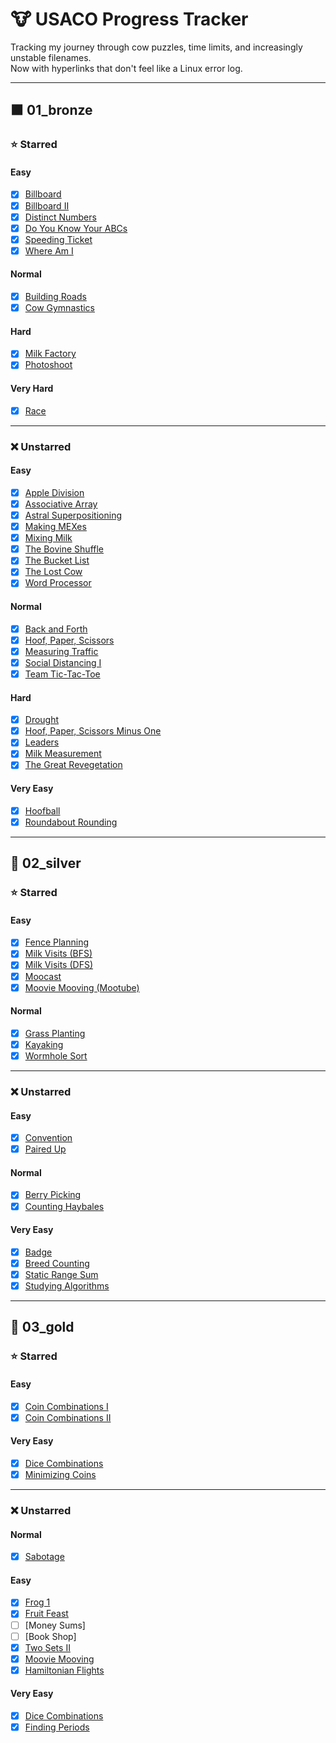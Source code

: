 # 🐮 USACO Progress Tracker

Tracking my journey through cow puzzles, time limits, and increasingly unstable filenames.  
Now with hyperlinks that don't feel like a Linux error log.

---

## 🟫 01_bronze

### ⭐ Starred

#### Easy

- [x] [Billboard](https://github.com/Quantum-Kayak/USACO-problems/blob/main/01_bronze/starred/easy/billboard/billboard.cpp)
- [x] [Billboard II](https://github.com/Quantum-Kayak/USACO-problems/blob/main/01_bronze/starred/easy/billboardII/billboardII.cpp)
- [x] [Distinct Numbers](https://github.com/Quantum-Kayak/USACO-problems/blob/main/01_bronze/starred/easy/distinctnumbers/distinctnumbers.cpp)
- [x] [Do You Know Your ABCs](https://github.com/Quantum-Kayak/USACO-problems/blob/main/01_bronze/starred/easy/doyouknowyourabcs/doyouknowyourabcs.cpp)
- [x] [Speeding Ticket](https://github.com/Quantum-Kayak/USACO-problems/blob/main/01_bronze/starred/easy/speedingticket/speedingticket.cpp)
- [x] [Where Am I](https://github.com/Quantum-Kayak/USACO-problems/blob/main/01_bronze/starred/easy/whereami/whereami.cpp)

#### Normal

- [x] [Building Roads](https://github.com/Quantum-Kayak/USACO-problems/blob/main/01_bronze/starred/normal/buildingroads/buildingroads.cpp)
- [x] [Cow Gymnastics](https://github.com/Quantum-Kayak/USACO-problems/blob/main/01_bronze/starred/normal/cowgymnastics/cowgymnastics.cpp)

#### Hard

- [x] [Milk Factory](https://github.com/Quantum-Kayak/USACO-problems/blob/main/01_bronze/starred/hard/milkfactory/milkfactory.cpp)
- [x] [Photoshoot](https://github.com/Quantum-Kayak/USACO-problems/blob/main/01_bronze/starred/hard/photoshoot/photoshoot.cpp)

#### Very Hard

- [x] [Race](https://github.com/Quantum-Kayak/USACO-problems/blob/main/01_bronze/starred/veryhard/race/race.cpp)

---

### ❌ Unstarred

#### Easy

- [x] [Apple Division](https://github.com/Quantum-Kayak/USACO-problems/blob/main/01_bronze/unstarred/easy/appledivision/appledivision.cpp)
- [x] [Associative Array](https://github.com/Quantum-Kayak/USACO-problems/blob/main/01_bronze/unstarred/easy/associativearray/associativearray.cpp)
- [x] [Astral Superpositioning](https://github.com/Quantum-Kayak/USACO-problems/blob/main/01_bronze/unstarred/easy/astralsuperpositioning/astralsuperpositioning.cpp)
- [x] [Making MEXes](https://github.com/Quantum-Kayak/USACO-problems/blob/main/01_bronze/unstarred/easy/makingmexes/makingmexes.cpp)
- [x] [Mixing Milk](https://github.com/Quantum-Kayak/USACO-problems/blob/main/01_bronze/unstarred/easy/mixingmilk/mixingmilkprac2.cpp)
- [x] [The Bovine Shuffle](https://github.com/Quantum-Kayak/USACO-problems/blob/main/01_bronze/unstarred/easy/thebovineshuffle/prac1thebovineshuffle.cpp)
- [x] [The Bucket List](https://github.com/Quantum-Kayak/USACO-problems/blob/main/01_bronze/unstarred/easy/thebucketlist/thebucketlistprac2.cpp)
- [x] [The Lost Cow](https://github.com/Quantum-Kayak/USACO-problems/blob/main/01_bronze/unstarred/easy/thelostcow/thelostcow.cpp)
- [x] [Word Processor](https://github.com/Quantum-Kayak/USACO-problems/blob/main/01_bronze/unstarred/easy/wordprocessor/wordprocessor.cpp)

#### Normal

- [x] [Back and Forth](https://github.com/Quantum-Kayak/USACO-problems/blob/main/01_bronze/unstarred/normal/backandforth/backandforth.cpp)
- [x] [Hoof, Paper, Scissors](https://github.com/Quantum-Kayak/USACO-problems/blob/main/01_bronze/unstarred/normal/hoofpaperscissors/hoofpaperscissors.cpp)
- [x] [Measuring Traffic](https://github.com/Quantum-Kayak/USACO-problems/blob/main/01_bronze/unstarred/normal/measuringtraffic/measuringtraffic.cpp)
- [x] [Social Distancing I](https://github.com/Quantum-Kayak/USACO-problems/blob/main/01_bronze/unstarred/normal/socialdistancingI/socialdistancingI.cpp)
- [x] [Team Tic-Tac-Toe](https://github.com/Quantum-Kayak/USACO-problems/blob/main/01_bronze/unstarred/normal/teamtictactoe/teamtictactoe.cpp)

#### Hard

- [x] [Drought](https://github.com/Quantum-Kayak/USACO-problems/blob/main/01_bronze/unstarred/hard/drought/drought.cpp)
- [x] [Hoof, Paper, Scissors Minus One](https://github.com/Quantum-Kayak/USACO-problems/blob/main/01_bronze/unstarred/hard/hoofpapersscissorsminusone/WIP.cpp)
- [x] [Leaders](https://github.com/Quantum-Kayak/USACO-problems/blob/main/01_bronze/unstarred/hard/leaders/leaders.cpp)
- [x] [Milk Measurement](https://github.com/Quantum-Kayak/USACO-problems/blob/main/01_bronze/unstarred/hard/milkmeasurement/prac1mikmeasurement.cpp)
- [x] [The Great Revegetation](https://github.com/Quantum-Kayak/USACO-problems/blob/main/01_bronze/unstarred/hard/thegreatrevegetation/thegreatrevegetation.cpp)

#### Very Easy

- [x] [Hoofball](https://github.com/Quantum-Kayak/USACO-problems/blob/main/01_bronze/unstarred/veryeasy/hoofball/hoofball.cpp)
- [x] [Roundabout Rounding](https://github.com/Quantum-Kayak/USACO-problems/blob/main/01_bronze/unstarred/veryeasy/roundaboutrounding/roundaboutrounding.cpp)
---

## 🥈 02_silver

### ⭐ Starred

#### Easy

- [x] [Fence Planning](https://github.com/Quantum-Kayak/USACO-problems/blob/main/02_silver/starred/easy/fenceplanning/fenceplanning.cpp)
- [x] [Milk Visits (BFS)](https://github.com/Quantum-Kayak/USACO-problems/blob/main/02_silver/starred/easy/milkvisits/milkvisitsBFS.cpp)
- [x] [Milk Visits (DFS)](https://github.com/Quantum-Kayak/USACO-problems/blob/main/02_silver/starred/easy/milkvisits/milkvisitsDFS.cpp)
- [x] [Moocast](https://github.com/Quantum-Kayak/USACO-problems/blob/main/02_silver/starred/easy/moocast/moocast.cpp)
- [x] [Moovie Mooving (Mootube)](https://github.com/Quantum-Kayak/USACO-problems/blob/main/02_silver/starred/easy/mootube/mootube.cpp)

#### Normal

- [x] [Grass Planting](https://github.com/Quantum-Kayak/USACO-problems/blob/main/02_silver/starred/normal/grassplanting/grassplanting.cpp)
- [x] [Kayaking](https://github.com/Quantum-Kayak/USACO-problems/blob/main/02_silver/starred/normal/kayaking/kayaking.cpp)
- [x] [Wormhole Sort](https://github.com/Quantum-Kayak/USACO-problems/blob/main/02_silver/starred/normal/wormholesort/wormholesort.cpp)

---

### ❌ Unstarred

#### Easy

- [x] [Convention](https://github.com/Quantum-Kayak/USACO-problems/blob/main/02_silver/unstarred/easy/convention/convention.cpp)
- [x] [Paired Up](https://github.com/Quantum-Kayak/USACO-problems/blob/main/02_silver/unstarred/easy/pairedup/pairedup.cpp)

#### Normal

- [x] [Berry Picking](https://github.com/Quantum-Kayak/USACO-problems/blob/main/02_silver/unstarred/normal/berrypicking/berrypicking.cpp)
- [x] [Counting Haybales](https://github.com/Quantum-Kayak/USACO-problems/blob/main/02_silver/unstarred/normal/countinghaybales/countinghaybales.cpp)

#### Very Easy

- [x] [Badge](https://github.com/Quantum-Kayak/USACO-problems/blob/main/02_silver/unstarred/veryeasy/badge/badge.cpp)
- [x] [Breed Counting](https://github.com/Quantum-Kayak/USACO-problems/blob/main/02_silver/unstarred/veryeasy/breedcounting/breedcounting.cpp)
- [x] [Static Range Sum](https://github.com/Quantum-Kayak/USACO-problems/blob/main/02_silver/unstarred/veryeasy/staticrangesum/staticrangesum.cpp)
- [x] [Studying Algorithms](https://github.com/Quantum-Kayak/USACO-problems/blob/main/02_silver/unstarred/veryeasy/studyingalgorithms/studyingalgorithmns.cpp)

---

## 🥇 03_gold

### ⭐ Starred

#### Easy

- [x] [Coin Combinations I](https://github.com/Quantum-Kayak/USACO-problems/blob/main/03_gold/starred/easy/coincombinationsI/coincombinationsI.cpp)
- [x] [Coin Combinations II](https://github.com/Quantum-Kayak/USACO-problems/blob/main/03_gold/starred/easy/coincombinationsII/coincombinationsII.cpp)

#### Very Easy

- [x] [Dice Combinations](https://github.com/Quantum-Kayak/USACO-problems/blob/main/03_gold/starred/veryeasy/dicecombinations/dicecombinations.cpp) 
- [x] [Minimizing Coins](https://github.com/Quantum-Kayak/USACO-problems/blob/main/03_gold/starred/veryeasy/minimizingcoins/minimizingcoins.cpp)

---

### ❌ Unstarred
#### Normal

- [x] [Sabotage](https://github.com/Quantum-Kayak/USACO-problems/blob/main/03_gold/unstarred/normal/sabotage/sabotage.cpp)

#### Easy

- [x] [Frog 1](https://github.com/Quantum-Kayak/USACO-problems/blob/main/03_gold/unstarred/easy/frog1/frog1.cpp)
- [x] [Fruit Feast](https://github.com/Quantum-Kayak/USACO-problems/blob/main/03_gold/unstarred/easy/fruitfeast/fruitfeast.cpp)
- [ ] [Money Sums]
- [ ] [Book Shop]
- [x] [Two Sets II](https://github.com/Quantum-Kayak/USACO-problems/blob/main/03_gold/unstarred/easy/twosetsII/twosetsII.cpp)
- [x] [Moovie Mooving](https://github.com/Quantum-Kayak/USACO-problems/blob/main/03_gold/unstarred/easy/mooviemooving/mooviemooving.cpp)
- [x] [Hamiltonian Flights](https://github.com/Quantum-Kayak/USACO-problems/blob/main/03_gold/unstarred/easy/hamiltonianflights/hamiltonianflights.cpp)
#### Very Easy

- [x] [Dice Combinations](https://github.com/Quantum-Kayak/USACO-problems/blob/main/03_gold/unstarred/veryeasy/dicecombinations/dicecombinations.cpp) 
- [x] [Finding Periods](https://github.com/Quantum-Kayak/USACO-problems/blob/main/03_gold/unstarred/veryeasy/findingperiods/findingperiods.cpp) 

